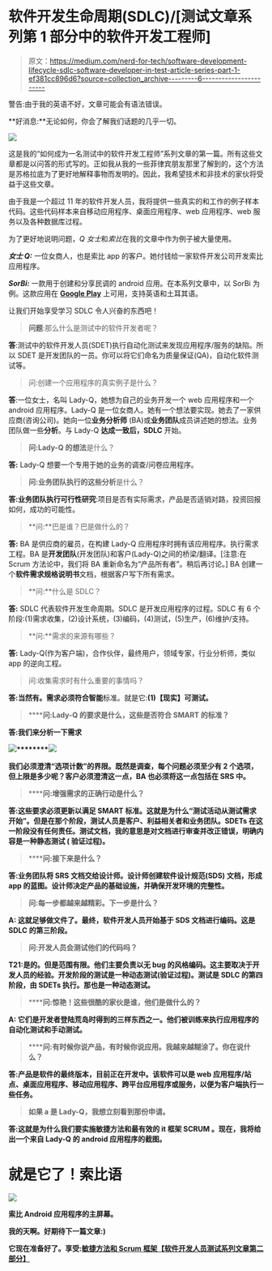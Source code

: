 # 软件开发生命周期(SDLC)/[测试文章系列第 1 部分中的软件开发工程师]

> 原文：<https://medium.com/nerd-for-tech/software-development-lifecycle-sdlc-software-developer-in-test-article-series-part-1-ef381cc896d6?source=collection_archive---------6----------------------->

警告:由于我的英语不好，文章可能会有语法错误。

**好消息:**无论如何，你会了解我们话题的几乎一切。

![](img/f556c7e6982041c798fd5e8cc1942ec1.png)

这是我的“如何成为一名测试中的软件开发工程师”系列文章的第一篇。所有这些文章都是以问答的形式写的。正如我从我的一些菲律宾朋友那里了解到的，这个方法是苏格拉底为了更好地解释事物而发明的。因此，我希望技术和非技术的家伙将受益于这些文章。

由于我是一个超过 11 年的软件开发人员，我将提供一些真实的和工作的例子样本代码。这些代码样本来自移动应用程序、桌面应用程序、web 应用程序、web 服务以及各种数据库过程。

为了更好地说明问题，*Q 女士*和*索比*在我的文章中作为例子被大量使用。

***女士 Q:*** 一位女商人，也是索比 app 的客户。她付钱给一家软件开发公司开发索比应用程序。

***SorBi:*** 一款用于创建和分享民调的 android 应用。在本系列文章中，以 SorBi 为例。这款应用在 [**Google Play**](https://play.google.com/store/apps/details?id=com.lespania.sorbi) 上可用，支持英语和土耳其语。

让我们开始享受学习 SDLC 令人兴奋的东西吧！

> **问题**:那么什么是测试中的软件开发者呢？

**答**:测试中的软件开发人员(SDET)执行自动化测试来发现应用程序/服务的缺陷。所以 SDET 是开发团队的一员。你可以将它们命名为质量保证(QA)，自动化软件测试等。

> 问:创建一个应用程序的真实例子是什么？

**答**:一位女士，名叫 Lady-Q，她想为自己的业务开发一个 web 应用程序和一个 android 应用程序。Lady-Q 是一位女商人。她有一个想法要实现。她去了一家供应商(咨询公司)。她向一位**业务分析师** (BA)或**业务团队**成员讲述她的想法。业务团队做一些**分析**。与 Lady-Q **达成一致后，SDLC** 开始。

> **问:**Lady-Q 的**想法**是什么？

**答:** Lady-Q 想要一个专用于她的业务的调查/问卷应用程序。

> **问:**业务团队执行的这些**分析**是什么？

**答:**业务团队执行**可行性研究**:项目是否有实际需求，产品是否适销对路，投资回报如何，成功的可能性。

> **问:**巴是谁？巴是做什么的？

**答:** BA 是供应商的雇员，在构建 Lady-Q 应用程序时拥有该应用程序。执行需求工程。BA 是**开发团队**(开发团队)和客户(Lady-Q)之间的桥梁/翻译。[注意:在 Scrum 方法论中，我们将 BA 重新命名为“产品所有者”。稍后再讨论。] BA 创建一个**软件需求规格说明书**文档，根据客户写下所有需求。

> **问:**什么是 SDLC？

**答:** SDLC 代表软件开发生命周期。SDLC 是开发应用程序的过程。SDLC 有 6 个阶段:(1)需求收集，(2)设计系统，(3)编码，(4)测试，(5)生产，(6)维护/支持。

> **问:**需求的来源有哪些？

**答:** Lady-Q(作为客户端)，合作伙伴，最终用户，领域专家，行业分析师，类似 app 的逆向工程。

> 问:收集需求时有什么重要的事情吗？

**答:**当然有。需求必须符合**智能**标准。就是它:**(1)********【现实】**可测试。********

> ********问:**Lady-Q 的要求是什么，这些是否符合 SMART 的标准？******

****答:我们来分析一下需求****

****![](img/54ae411996e10a15de66378820faf1cd.png)********![](img/f1bfc25cf6c4fc26281012b75fd3e27e.png)****

****我们必须澄清“选项计数”的界限。既然是调查，每个问题必须至少有 2 个选项，但上限是多少呢？客户必须澄清这一点，BA 也必须将这一点包括在 SRS 中。****

> ******问:**增强需求的正确行动是什么？****

******答:**这些要求必须更新以满足 SMART 标准。这就是为什么“**测试活动从测试需求**开始”。但是在那个阶段，测试人员是客户、利益相关者和业务团队。SDETs 在这一阶段没有任何责任。测试文档，我的意思是对文档进行审查并改正错误，明确内容是一种**静态测试** ( **验证过程**)。****

> ******问:**接下来是什么？****

******答:**业务团队将 SRS 文档交给设计师。设计师创建**软件设计规范(SDS)** 文档，形成 app 的蓝图。设计师决定产品的基础设施，并确保开发环境的完整性。****

> ****问:每一步都越来越精彩。下一步是什么？****

****A: 这就足够做文件了。最终，软件开发人员开始基于 SDS 文档进行编码。这是 SDLC 的第三阶段。****

> ****问:开发人员会测试他们的代码吗？****

****T21:是的。但是范围有限。他们主要负责以无 bug 的风格编码。这主要取决于开发人员的经验。开发阶段的测试是一种**动态测试(验证过程)**。测试是 SDLC 的第四阶段，由 SDETs 执行。那也是一种动态测试。****

> ******问:**惊艳！这些很酷的家伙是谁，他们是做什么的？****

****A: 它们是开发者登陆荒岛时得到的三样东西之一。他们被训练来执行应用程序的自动化测试和手动测试。****

> ******问:**有时候你说产品，有时候你说应用。我越来越糊涂了。你在说什么？****

******答:**产品是软件的最终**版本**，目前正在开发中。该软件可以是 web 应用程序/站点、桌面应用程序、移动应用程序、跨平台应用程序或服务，以便为客户端执行一些任务。****

> ****如果 a 是 Lady-Q，我想立刻看到那份申请。****

****答:这就是为什么我们要实施**敏捷方法**和最有效的 it 框架 **SCRUM** 。现在，我将给出一个来自 Lady-Q 的 android 应用程序的截图。****

# ****就是它了！索比语****

****![](img/1066744bbe7d37181d08d676130a1680.png)****

****索比 Android 应用程序的主屏幕。****

****我的天啊。好期待下一篇文章:)****

****它现在准备好了。享受:[敏捷方法和 Scrum 框架【软件开发人员测试系列文章第二部分】](https://kicchi.medium.com/agile-methodology-and-scrum-framework-software-developer-in-test-article-series-part-2-af5f2dd3e6ac)****
